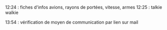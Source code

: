 12:24 : fiches d'infos avions, rayons de portées, vitesse, armes
12:25 : talkie walkie

13:54 : vérification de moyen de communication par lien sur mail
